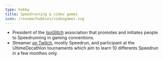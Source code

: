 ```yaml
---
type: hobby
title: Speedrunning & video games
icon: /resume/hobbies/videogames.svg
---
```

* President of the _[IsoGlitch](https://twitter.com/isoglitch)_ association that promotes and initiates people to Speedrunning in gaming conventions.
* Streamer [on Twitch](https://www.twitch.tv/firemann007), mostly Speedrun, and participant at the UltimeDecathlon tournaments which aim to learn 10 differents Speedrun in a few monthes only.